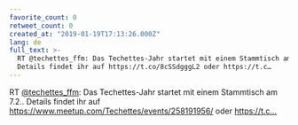 ```yaml
---
favorite_count: 0
retweet_count: 0
created_at: "2019-01-19T17:13:26.000Z"
lang: de
full_text: >-
  RT @techettes_ffm: Das Techettes-Jahr startet mit einem Stammtisch am 7.2..
  Details findet ihr auf https://t.co/8cSSdgggL2 oder https://t.c…
---
```


RT [@techettes_ffm](https://twitter.com/techettes_ffm): Das Techettes-Jahr
startet mit einem Stammtisch am 7.2.. Details findet ihr auf
<https://www.meetup.com/Techettes/events/258191956/> oder https://t.c…
